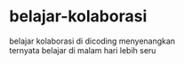 # belajar-kolaborasi
belajar kolaborasi di dicoding menyenangkan <br>
ternyata belajar di malam hari lebih seru
